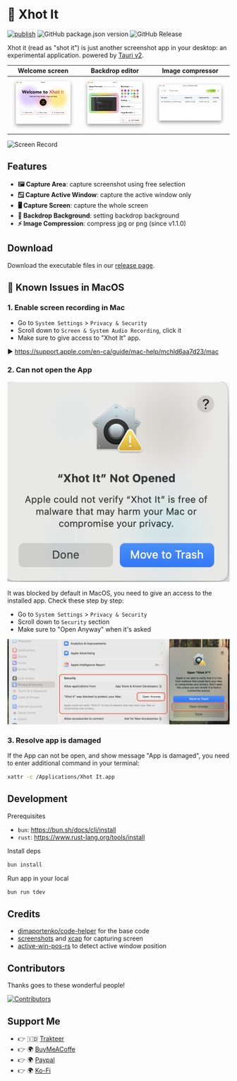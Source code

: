 # 📸 Xhot It

[![publish](https://github.com/mazipan/xhotit/actions/workflows/publish-to-manual-release.yml/badge.svg)](https://github.com/mazipan/xhotit/actions/workflows/publish-to-manual-release.yml) ![GitHub package.json version](https://img.shields.io/github/package-json/v/mazipan/xhotit) ![GitHub Release](https://img.shields.io/github/v/release/mazipan/xhotit)

Xhot it (read as "shot it") is just another screenshot app in your desktop: an experimental application. powered by [Tauri v2](https://v2.tauri.app/).

| Welcome screen | Backdrop editor | Image compressor |
| -------------- | --------------- | ---------------- |
| ![welcome text](./screenshots/01-welcome-screen.png) | ![backdrop editor](./screenshots/02-backdrop-editor.png) | ![image compressor](./screenshots/03-image-compressor.png) |

![Screen Record](./screenshots/screenrecord.gif)

## Features

- **🖼️ Capture Area**: capture screenshot using free selection
- **🪟 Capture Active Window**: capture the active window only
- **🖥️ Capture Screen**: capture the whole screen
- **🎨 Backdrop Background**: setting backdrop background
- **⚡️ Image Compression**: compress jpg or png (since v1.1.0)

## Download

Download the executable files in our [release page](https://github.com/mazipan/xhotit/releases).

## 🍏 Known Issues in MacOS

### 1. Enable screen recording in Mac

- Go to `System Settings` > `Privacy & Security`
- Scroll down to `Screen & System Audio Recording`, click it
- Make sure to give access to "Xhot It" app.

▶️ https://support.apple.com/en-ca/guide/mac-help/mchld6aa7d23/mac

### 2. Can not open the App

![MacOS can not open](./screenshots/mac-cannot-open.png)

It was blocked by default in MacOS, you need to give an access to the installed app. Check these step by step:

- Go to `System Settings` > `Privacy & Security`
- Scroll down to `Security` section
- Make sure to "Open Anyway" when it's asked

![MacOS open app anyway](./screenshots/mac-open-anyway.png)

### 3. Resolve app is damaged

If the App can not be open, and show message "App is damaged", you need to enter additional command in your terminal:

```bash
xattr -c /Applications/Xhot It.app
```

## Development

Prerequisites

- `bun`: https://bun.sh/docs/cli/install
- `rust`: https://www.rust-lang.org/tools/install

Install deps

```bash
bun install
```

Run app in your local

```bash
bun run tdev
```

## Credits

- [dimaportenko/code-helper](https://github.com/dimaportenko/code-helper) for the base code
- [screenshots](https://crates.io/crates/screenshots) and [xcap](https://crates.io/crates/xcap) for capturing screen
- [active-win-pos-rs](https://crates.io/crates/active-win-pos-rs/) to detect active window position

## Contributors

Thanks goes to these wonderful people!

[![Contributors](https://contrib.rocks/image?repo=mazipan/xhotit)](https://github.com/mazipan/xhotit/graphs/contributors)

## Support Me

- 👉 🇮🇩 [Trakteer](https://trakteer.id/mazipan/tip?utm_source=github-mazipan)
- 👉 🌍 [BuyMeACoffe](https://www.buymeacoffee.com/mazipan?utm_source=github-mazipan)
- 👉 🌍 [Paypal](https://www.paypal.me/mazipan?utm_source=github-mazipan)
- 👉 🌍 [Ko-Fi](https://ko-fi.com/mazipan?utm_source=github-mazipan)
